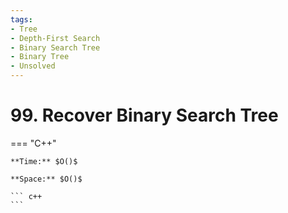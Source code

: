 ```yaml
---
tags:
- Tree
- Depth-First Search
- Binary Search Tree
- Binary Tree
- Unsolved
---
```



# 99. Recover Binary Search Tree

=== "C++"

    **Time:** $O()$

    **Space:** $O()$

    ``` c++
    ```